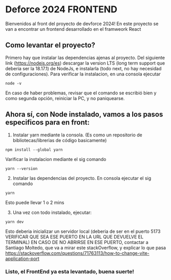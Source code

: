 # Deforce 2024 FRONTEND

Bienvenidos al front del proyecto de devforce 2024!
En este proyecto se van a encontrar un frontend desarrollado en el framweork React

## Como levantar el proyecto?

Primero hay que instalar las dependencias ajenas al proyecto.
Del siguiente link (https://nodejs.org/es) descargar la version LTS (long term support que deberia ser la 18.17.1) de NodeJs, e instalarla (todo next, no hay necesidad de configuraciones).
Para verificar la instalacion, en una consola ejecutar
```
node -v
```
En caso de haber problemas, revisar que el comando se escribió bien y como segunda opción, reiniciar la PC, y no paniquearse.

## Ahora sí, con Node instalado, vamos a los pasos especificos para en front:

1. Instalar yarn mediante la consola. (Es como un repositorio de bibliotecas/librerias de código basicamente)
```
npm install --global yarn
```

Varificar la instalacion mediante el sig comando
```
yarn --version
```

2. Instalar las dependencias del proyecto. En consola ejecutar el sig comando
```
yarn
```
Esto puede llevar 1 o 2 mins

3. Una vez con todo instalado, ejecutar:
```
yarn dev
```

Esto deberia inicializar un servidor local (deberia de ser en el puerto 5173 VERIFICAR QUE SEA ESE PUERTO EN LA URL QUE DEVUELVE EL TERMINAL)
EN CASO DE NO ABRIRSE EN ESE PUERTO, contactar a Santiago Moltedo, que va a mirar este stackOverflow, y explicar lo que pasa https://stackoverflow.com/questions/71763113/how-to-change-vite-application-port

### Listo, el FrontEnd ya esta levantado, buena suerte!
